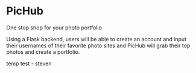 # PicHub
One stop shop for your photo portfolio

Using a Flask backend, users will be able to create an account and input their usernames of their favorite photo sites and PicHub
will grab their top photos and create a portfolio.

temp test - steven
